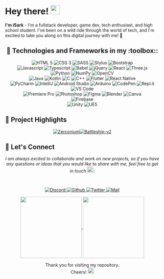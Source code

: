 # Hey there! <img src="https://raw.githubusercontent.com/MartinHeinz/MartinHeinz/master/wave.gif" width="30px">

**I'm iSark** - I'm a fullstack developer, game dev, tech enthusiast, and high school student. I've been on a wild ride through the world of tech, and I'm excited to take you along on this digital journey with me! 🚀

<h2 align="center">
  🔧 Technologies and Frameworks in my :toolbox::
</h2>
             
<p align="center">
   
  <img src="https://img.shields.io/badge/HTML5-E34F26?style=for-the-badge&logo=html5&logoColor=white" alt="HTML 5"> 
  <img src="https://img.shields.io/badge/CSS3-1572B6?style=for-the-badge&logo=css3&logoColor=white" alt="CSS 3"> 
  <img src="https://img.shields.io/badge/Sass-CC6699?style=for-the-badge&logo=sass&logoColor=white" alt="SASS"> 
  <img src="https://img.shields.io/badge/Stylus-333333?style=for-the-badge&logo=stylus&logoColor=white" alt="Stylus"> 
  <img src="https://img.shields.io/badge/Bootstrap-563D7C?style=for-the-badge&logo=bootstrap&logoColor=white" alt="Bootstrap">     
  
  <br>
  
  <img src="https://img.shields.io/badge/JavaScript-323330?style=for-the-badge&logo=javascript&logoColor=F7DF1E" alt="Javascript">
  <img src="https://img.shields.io/badge/TypeScript-007ACC?style=for-the-badge&logo=typescript&logoColor=white" alt="Typescript">
  <img src="https://img.shields.io/badge/Babel-F9DC3E?style=for-the-badge&logo=babel&logoColor=white" alt="Babel">
  <img src="https://img.shields.io/badge/jQuery-0769AD?style=for-the-badge&logo=jquery&logoColor=white" alt="jQuery">
  <img src="https://img.shields.io/badge/React-20232A?style=for-the-badge&logo=react&logoColor=61DAFB" alt="React">
  <img src="https://img.shields.io/badge/ThreeJs-black?style=for-the-badge&logo=three.js&logoColor=white" alt="Three.js">  
  
  <br>
  
  <img src="https://img.shields.io/badge/Python-FFD43B?style=for-the-badge&logo=python&logoColor=blue" alt="Python">
  <img src="https://img.shields.io/badge/Numpy-777BB4?style=for-the-badge&logo=numpy&logoColor=white" alt="NumPy">
  <img src="https://img.shields.io/badge/OpenCV-27338e?style=for-the-badge&logo=OpenCV&logoColor=white" alt="OpenCV">
    
 <br>

  <img src="https://img.shields.io/badge/Java-ED8B00?style=for-the-badge&logo=openjdk&logoColor=whit" alt="Java" >
  <img src="https://img.shields.io/badge/Kotlin-0095D5?&style=for-the-badge&logo=kotlin&logoColor=white" alt="Kotlin">
  <img src="https://img.shields.io/badge/C-00599C?style=for-the-badge&logo=c&logoColor=white" alt="C">
  <img src="https://img.shields.io/badge/C%2B%2B-00599C?style=for-the-badge&logo=c%2B%2B&logoColor=white" alt="C++">
  <img src="https://img.shields.io/badge/Flutter-02569B?style=for-the-badge&logo=flutter&logoColor=white" alt="Flutter">
  <img src="https://img.shields.io/badge/React_Native-20232A?style=for-the-badge&logo=react&logoColor=61DAFB" alt="React Native">
    
 <br>

  <img src="https://img.shields.io/badge/PyCharm-000000.svg?&style=for-the-badge&logo=PyCharm&logoColor=white" alt="PyCharm">
  <img src="https://img.shields.io/badge/IntelliJ_IDEA-000000.svg?style=for-the-badge&logo=intellij-idea&logoColor=white" alt="IntelliJ">
  <img src="https://img.shields.io/badge/Android_Studio-3DDC84?style=for-the-badge&logo=android-studio&logoColor=white" alt="Android Studio">
  <img src="https://img.shields.io/badge/Arduino_IDE-00979D?style=for-the-badge&logo=arduino&logoColor=white" alt="Arduino">
  <img src="https://img.shields.io/badge/Codepen-000000?style=for-the-badge&logo=codepen&logoColor=white" alt="CodePen">
  <img src="https://img.shields.io/badge/replit-667881?style=for-the-badge&logo=replit&logoColor=white" alt="Repl.it">
  <img src="https://img.shields.io/badge/VSCode-0078D4?style=for-the-badge&logo=visual%20studio%20code&logoColor=white" alt="VS Code">

  <br>

  <img src="https://img.shields.io/badge/Adobe%20Premiere%20Pro-9999FF?style=for-the-badge&logo=Adobe%20Premiere%20Pro&logoColor=white" alt="Premiere Pro">
  <img src="https://img.shields.io/badge/Adobe%20Photoshop-31A8FF?style=for-the-badge&logo=Adobe%20Photoshop&logoColor=black" alt="Photoshop" >
  <img src="https://img.shields.io/badge/Figma-F24E1E?style=for-the-badge&logo=figma&logoColor=white" alt="Figma">
  <img src="https://img.shields.io/badge/blender-%23F5792A.svg?style=for-the-badge&logo=blender&logoColor=white" alt="Blender">
  <img src="https://img.shields.io/badge/Canva-%2300C4CC.svg?&style=for-the-badge&logo=Canva&logoColor=white" alt="Canva">

  <br>
  
 <img src="https://img.shields.io/badge/firebase-ffca28?style=for-the-badge&logo=firebase&logoColor=black" alt="Firebase">

 <br>
  
 <img src="https://img.shields.io/badge/Unity-100000?style=for-the-badge&logo=unity&logoColor=whit" alt="Unity">
 <img src="https://img.shields.io/badge/-Unreal%20Engine-313131?style=for-the-badge&logo=unreal-engine&logoColor=white" alt="UE5">
  
</p>

## 🌟 Project Highlights

<div align="center">
  <div style="display: flex; justify-content: center;">
    <a href="https://github.com/xylium117/zerconium">
      <img src="https://github-readme-stats.vercel.app/api/pin/?username=xylium117&repo=zerconium" alt="Zerconium" />
    </a>
    <a href="https://github.com/xylium117/Battleship-v2">
      <img src="https://github-readme-stats.vercel.app/api/pin/?username=xylium117&repo=Battleship-v2" alt="Battleship-v2" />
    </a>
  </div>
</div>

## 📨 Let's Connect
  
<p align="center">   
  <i>
    I am always excited to collaborate and work on new projects, so if you have any questions or ideas that you would like to share with me, feel free to get in touch
    <img src="https://fonts.gstatic.com/s/e/notoemoji/latest/1f680/512.gif" alt="🚀" width="20px" height="20px">:
  </i>
</p>

<br>

<p align="center">   
    <a href="https://discord.com/app">
    <img src="https://img.shields.io/badge/Discord-5865F2?&style=for-the-badge&logo=discord&logoColor=white&color=071A2C" alt="Discord"/>
  </a>
  <a href="https://github.com/xylium117">
    <img src="https://img.shields.io/badge/github-0?style=for-the-badge&logo=github&logoColor=white&color=071A2C"" alt="Github"/>
  </a>
   </a>
    <a href="https://twitter.com/PhysC08">
    <img src="https://img.shields.io/badge/Twitter-1DA1F2?&style=for-the-badge&logo=twitter&logoColor=white&color=071A2C" alt="Twitter"/>
  </a>
   <a href="mailto:aayushmans2008@gmail.com">
    <img src="https://img.shields.io/badge/gmail-%231877F2.svg?&style=for-the-badge&logo=gmail&logoColor=white&color=071A2C" alt="Mail"/>
  </a>
</p>   

<div align="center">

   <a href="https://github.com/anuraghazra/github-readme-stats">
  <img height=200 align="center" src="https://github-readme-stats.vercel.app/api?username=xylium117&theme=onedark&show_icons=true&hide_border=true&count_private=true" />
</a>
<a href="https://github.com/anuraghazra/convoychat">
  <img height=200 align="center" src="https://github-readme-stats.vercel.app/api/top-langs/?username=xylium117&theme=onedark&show_icons=true&hide_border=true&layout=compact" />
</a>
   
</div>
                  
                   
<p align="center">
  Thank you for visiting my repository. 
  <br>
  Cheers!
  <img src="https://fonts.gstatic.com/s/e/notoemoji/latest/1f37b/512.gif" alt="🍻" width="20px" height="20px">
</p> 

